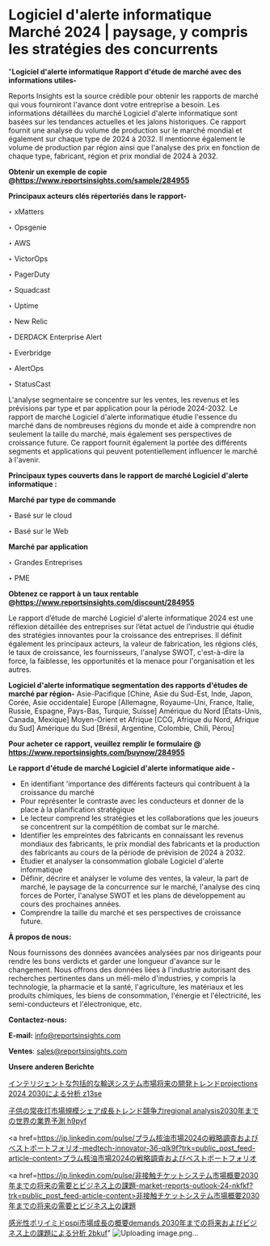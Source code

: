 # Logiciel d'alerte informatique Marché 2024 | paysage, y compris les stratégies des concurrents

"<strong>Logiciel d'alerte informatique Rapport d'étude de marché avec des informations utiles-</strong>

Reports Insights est la source crédible pour obtenir les rapports de marché qui vous fourniront l'avance dont votre entreprise a besoin. Les informations détaillées du marché Logiciel d'alerte informatique sont basées sur les tendances actuelles et les jalons historiques. Ce rapport fournit une analyse du volume de production sur le marché mondial et également sur chaque type de 2024 à 2032. Il mentionne également le volume de production par région ainsi que l'analyse des prix en fonction de chaque type, fabricant, région et prix mondial de 2024 à 2032.

<strong><b>Obtenir un exemple de copie @</b></strong><a href=https://www.reportsinsights.com/sample/284955><strong><b>https://www.reportsinsights.com/sample/284955</b></strong></a>

<b>Principaux acteurs clés répertoriés dans le rapport-</b>

<b> </b>‣ xMatters

‣ Opsgenie

‣ AWS

‣ VictorOps

‣ PagerDuty

‣ Squadcast

‣ Uptime

‣ New Relic

‣ DERDACK Enterprise Alert

‣ Everbridge

‣ AlertOps

‣ StatusCast

L'analyse segmentaire se concentre sur les ventes, les revenus et les prévisions par type et par application pour la période 2024-2032. Le rapport de marché Logiciel d'alerte informatique étudie l'essence du marché dans de nombreuses régions du monde et aide à comprendre non seulement la taille du marché, mais également ses perspectives de croissance future. Ce rapport fournit également la portée des différents segments et applications qui peuvent potentiellement influencer le marché à l'avenir.

<strong>Principaux types couverts dans le rapport de marché Logiciel d'alerte informatique :</strong>

<strong>Marché par type de commande</strong>

‣ Basé sur le cloud

‣ Basé sur le Web

<strong>Marché par application</strong>

‣ Grandes Entreprises

‣ PME

<strong><b>Obtenez ce rapport à un taux rentable @</b></strong><a href=https://www.reportsinsights.com/discount/284955><strong><b>https://www.reportsinsights.com/discount/284955</b></strong></a>

Le rapport d’étude de marché Logiciel d'alerte informatique 2024 est une réflexion détaillée des entreprises sur l’état actuel de l’industrie qui étudie des stratégies innovantes pour la croissance des entreprises. Il définit également les principaux acteurs, la valeur de fabrication, les régions clés, le taux de croissance, les fournisseurs, l'analyse SWOT, c'est-à-dire la force, la faiblesse, les opportunités et la menace pour l'organisation et les autres.

<strong>Logiciel d'alerte informatique segmentation des rapports d'études de marché par région-</strong>
Asie-Pacifique [Chine, Asie du Sud-Est, Inde, Japon, Corée, Asie occidentale]
Europe [Allemagne, Royaume-Uni, France, Italie, Russie, Espagne, Pays-Bas, Turquie, Suisse]
Amérique du Nord [États-Unis, Canada, Mexique]
Moyen-Orient et Afrique [CCG, Afrique du Nord, Afrique du Sud]
Amérique du Sud [Brésil, Argentine, Colombie, Chili, Pérou]

<strong>Pour acheter ce rapport, veuillez remplir le formulaire @   <a href=https://www.reportsinsights.com/buynow/284955>https://www.reportsinsights.com/buynow/284955</a></strong>

<strong>Le rapport d'étude de marché Logiciel d'alerte informatique aide -</strong>
<ul>
  <li>En identifiant 'importance des différents facteurs qui contribuent à la croissance du marché</li>
  <li>Pour représenter le contraste avec les conducteurs et donner de la place à la planification stratégique</li>
  <li>Le lecteur comprend les stratégies et les collaborations que les joueurs se concentrent sur la compétition de combat sur le marché.</li>
  <li>Identifier les empreintes des fabricants en connaissant les revenus mondiaux des fabricants, le prix mondial des fabricants et la production des fabricants au cours de la période de prévision de 2024 à 2032.</li>
  <li>Étudier et analyser la consommation globale Logiciel d'alerte informatique</li>
  <li>Définir, décrire et analyser le volume des ventes, la valeur, la part de marché, le paysage de la concurrence sur le marché, l'analyse des cinq forces de Porter, l'analyse SWOT et les plans de développement au cours des prochaines années.</li>
  <li>Comprendre la taille du marché et ses perspectives de croissance future.</li>
</ul>
<strong>À propos de nous:</strong>

Nous fournissons des données avancées analysées par nos dirigeants pour rendre les bons verdicts et garder une longueur d'avance sur le changement. Nous offrons des données liées à l'industrie autorisant des recherches pertinentes dans un méli-mélo d'industries, y compris la technologie, la pharmacie et la santé, l'agriculture, les matériaux et les produits chimiques, les biens de consommation, l'énergie et l'électricité, les semi-conducteurs et l'électronique, etc.

<strong>Contactez-nous:</strong>

<strong>E-mail:</strong> <a href=mailto:info@reportsinsights.com>info@reportsinsights.com</a>

<strong>Ventes</strong>: <a href=mailto:sales@reportsinsights.com>sales@reportsinsights.com</a>

<strong>Unsere anderen Berichte</strong>

<a href=https://www.linkedin.com/pulse/インテリジェントな包括的な輸送システム市場将来の開発トレンドprojections-2024-2030による分析-z13se/>インテリジェントな包括的な輸送システム市場将来の開発トレンドprojections 2024 2030による分析 z13se</a>

<a href=https://www.linkedin.com/pulse/子供の常夜灯市場規模シェア成長トレンド競争力regional-analysis2030年までの世界の業界予測-h9pyf/>子供の常夜灯市場規模シェア成長トレンド競争力regional analysis2030年までの世界の業界予測 h9pyf</a>

<a href=https://jp.linkedin.com/pulse/プラム核油市場2024の戦略調査およびベストポートフォリオ-medtech-innovator-36-qlk9f?trk=public_post_feed-article-content>プラム核油市場2024の戦略調査およびベストポートフォリオ</a>

<a href=https://jp.linkedin.com/pulse/非接触チケットシステム市場概要2030年までの将来の需要とビジネス上の課題-market-reports-outlook-24-nkfkf?trk=public_post_feed-article-content>非接触チケットシステム市場概要2030年までの将来の需要とビジネス上の課題</a>

<a href=https://www.linkedin.com/pulse/感光性ポリイミドpspi市場成長の概要demands-2030年までの将来およびビジネス上の課題による分析-2bkuf/>感光性ポリイミドpspi市場成長の概要demands 2030年までの将来およびビジネス上の課題による分析 2bkuf</a>"
![Uploading image.png…]()
